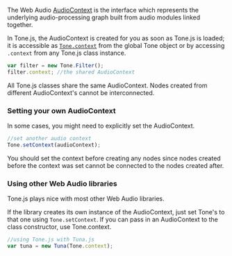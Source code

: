The Web Audio [AudioContext](https://developer.mozilla.org/en-US/docs/Web/API/AudioContext) is the interface which represents the underlying audio-processing graph built from audio modules linked together. 

In Tone.js, the AudioContext is created for you as soon as Tone.js is loaded; it is accessible as [`Tone.context`](http://tonejs.org/docs/#Tone.context) from the global Tone object or by accessing `.context` from any Tone.js class instance. 

```javascript
var filter = new Tone.Filter();
filter.context; //the shared AudioContext
```

All Tone.js classes share the same AudioContext. Nodes created from different AudioContext's cannot be interconnected. 

### Setting your own AudioContext

In some cases, you might need to explicitly set the AudioContext. 

```javascript
//set another audio context
Tone.setContext(audioContext);
```

You should set the context before creating any nodes since nodes created before the context was set cannot be connected to the nodes created after. 

### Using other Web Audio libraries

Tone.js plays nice with most other Web Audio libraries. 

If the library creates its own instance of the AudioContext, just set Tone's to that one using `Tone.setContext`. If you can pass in an AudioContext to the class constructor, use Tone.context. 

```javascript
//using Tone.js with Tuna.js
var tuna = new Tuna(Tone.context);
```